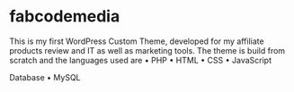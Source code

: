 # fabcodemedia
This is my first WordPress Custom Theme, developed for my affiliate products review and IT as well as marketing tools.
The theme is build from scratch and the languages used are
• PHP
• HTML
• CSS
• JavaScript

Database
• MySQL
